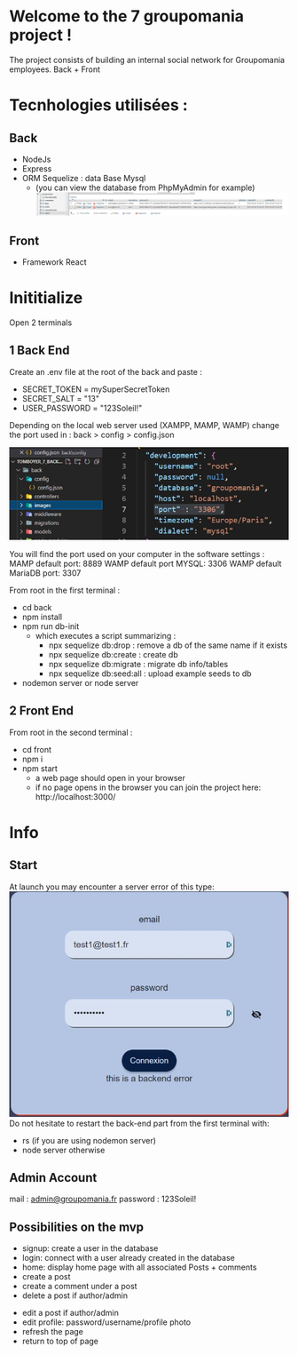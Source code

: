 # Welcome to the 7 groupomania project !

  
The project consists of building an internal social network for Groupomania employees. Back + Front


# Tecnhologies utilisées : 



## Back

- NodeJs
- Express
- ORM Sequelize : data Base Mysql
	- (you can view the database from PhpMyAdmin for example)
![Screenshot2](./screen2.jpeg)

## Front

- Framework React

# Inititialize

Open 2 terminals

## 1 Back End

Create an .env file at the root of the back and paste : 
- SECRET_TOKEN = mySuperSecretToken 
- SECRET_SALT = "13" 
- USER_PASSWORD = "123Soleil!"

Depending on the local web server used (XAMPP, MAMP, WAMP) change the port used in : 
back > config > config.json

![Screenshot1](./screen1.jpeg)

You will find the port used on your computer in the software settings :  
MAMP default port: 8889 
WAMP default port MYSQL: 3306 
WAMP default  MariaDB port: 3307

From root in the first terminal : 
- cd back 
- npm install
- npm run db-init 
	-  which executes a script summarizing : 
		- npx sequelize db:drop : remove a db of the same name if it exists
		- npx sequelize db:create : create db
		- npx sequelize db:migrate : migrate db info/tables
		- npx sequelize db:seed:all :   upload example seeds to db
- nodemon server or node server

## 2 Front End

From root in the second terminal : 
- cd front
- npm i
- npm start
	- a web page should open in your browser
	- if no page opens in the browser you can join the project here:
		http://localhost:3000/

#   Info
## Start
  
At launch you may encounter a server error of this type:
![Screenshot3](./screen3.jpeg)
Do not hesitate to restart the back-end part from the first terminal with:
- rs (if you are using nodemon server)
- node server otherwise


## Admin Account
mail : admin@groupomania.fr
password : 123Soleil!

##   Possibilities on the mvp
- signup: create a user in the database
- login: connect with a user already created in the database
- home: display home page with all associated Posts + comments
- create a post
- create a comment under a post
- delete a post if author/admin
<!-- - like a post -->
- edit a post if author/admin
- edit profile: password/username/profile photo
- refresh the page
- return to top of page